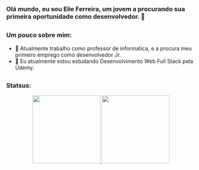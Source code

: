 ### Olá mundo, eu sou Elie Ferreira, um jovem a procurando sua primeira oportunidade como desenvolvedor. 👀

##
### Um pouco sobre mim:
- 🔭 Atualmente trabalho como professor de informatica, e a procura meu primeiro emprego como desenvolvedor Jr.
- 🌱 Eu atualmente estou estudando Desenvolvimento Web Full Stack pela Udemy.

##
### Statsus:

<div align="center">
  <a href="https://github.com/elie-evy">
  <img height="180em" src="https://github-readme-stats.vercel.app/api?username=elie-evy&show_icons=true&theme=tokyonight&include_all_commits=true&count_private=true"/>
  <img height="180em" src="https://github-readme-stats.vercel.app/api/top-langs/?username=elie-evy&layout=compact&langs_count=7&theme=tokyonight"/>
</div>

